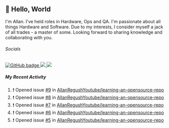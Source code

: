 ## :wave: Hello, World

I'm Allan. I've held roles in Hardware, Ops and QA. I'm passionate about all things Hardware and Software. Due to my interests, I consider myself a jack of all trades - a master of some. Looking forward to sharing knowledge and collaborating with you.

###### Socials
<p align="left">
  <a href="https://github.com/allanregush?tab=followers">
    <img src="https://img.shields.io/github/followers/allanregush?label=Followers&logo=GitHub&style=for-the-badge" alt="GitHub badge" />
  </a>
  <a href="http://twitter.com/allanregush">
    <img src="https://img.shields.io/twitter/follow/allanregush?label=Twitter&logo=twitter&style=for-the-badge" />
  </a>
  <a href="http://youtube.com/UCm3gi8KLvEcIHT1SzSqeOcg?sub_confirmation=1">
    <img src="https://img.shields.io/youtube/views/hdtmIWETSTI?label=YouTube&logo=YouTube&style=for-the-badge" />
  </a>
</p>

##### My Recent Activity
<!--START_SECTION:activity-->
1. ❗️ Opened issue [#9](https://github.com/AllanRegushYoutube/learning-an-opensource-repo/issues/9) in [AllanRegushYoutube/learning-an-opensource-repo](https://github.com/AllanRegushYoutube/learning-an-opensource-repo)
2. ❗️ Opened issue [#8](https://github.com/AllanRegushYoutube/learning-an-opensource-repo/issues/8) in [AllanRegushYoutube/learning-an-opensource-repo](https://github.com/AllanRegushYoutube/learning-an-opensource-repo)
3. ❗️ Opened issue [#7](https://github.com/AllanRegushYoutube/learning-an-opensource-repo/issues/7) in [AllanRegushYoutube/learning-an-opensource-repo](https://github.com/AllanRegushYoutube/learning-an-opensource-repo)
4. ❗️ Opened issue [#6](https://github.com/AllanRegushYoutube/learning-an-opensource-repo/issues/6) in [AllanRegushYoutube/learning-an-opensource-repo](https://github.com/AllanRegushYoutube/learning-an-opensource-repo)
5. ❗️ Opened issue [#5](https://github.com/AllanRegushYoutube/learning-an-opensource-repo/issues/5) in [AllanRegushYoutube/learning-an-opensource-repo](https://github.com/AllanRegushYoutube/learning-an-opensource-repo)
<!--END_SECTION:activity-->

<!--
**AllanRegush/AllanRegush** is a ✨ _special_ ✨ repository because its `README.md` (this file) appears on your GitHub profile.

Here are some ideas to get you started:

- 🔭 I’m currently working on ...
- 🌱 I’m currently learning ...
- 👯 I’m looking to collaborate on ...
- 🤔 I’m looking for help with ...
- 💬 Ask me about ...
- 📫 How to reach me: ...
- 😄 Pronouns: ...
- ⚡ Fun fact: ...
-->
